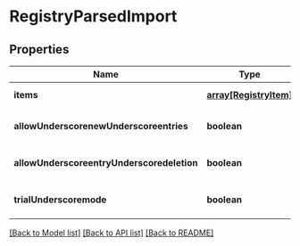 # RegistryParsedImport

## Properties
Name | Type | Description | Notes
------------ | ------------- | ------------- | -------------
**items** | [**array[RegistryItem]**](RegistryItem.md) | Items | [default to null]
**allowUnderscorenewUnderscoreentries** | **boolean** | Allow New Entries | [optional] [default to false]
**allowUnderscoreentryUnderscoredeletion** | **boolean** | Allow Entry Deletion | [optional] [default to false]
**trialUnderscoremode** | **boolean** | Trial Mode | [optional] [default to false]

[[Back to Model list]](../README.md#documentation-for-models) [[Back to API list]](../README.md#documentation-for-api-endpoints) [[Back to README]](../README.md)


